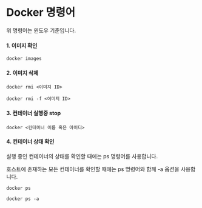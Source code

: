 # Docker 명령어

위 명령어는 윈도우 기준입니다.

#### 1. 이미지 확인

```
docker images
```

#### 2. 이미지 삭제

```
docker rmi <이미지 ID>
```

```
docker rmi -f <이미지 ID>
```

#### 3. 컨테이너 실행중 stop

```
docker <컨테이너 이름 혹은 아이디>
```

#### 4. 컨테이너 상태 확인

실행 중인 컨테이너의 상태를 확인할 때에는 ps 명령어를 사용합니다.

호스트에 존재하는 모든 컨테이너를 확인할 때에는 ps 명령어와 함께 -a 옵션을 사용합니다.

```
docker ps
```

```
docker ps -a
```

